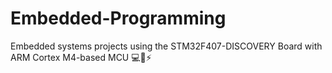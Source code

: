 # Embedded-Programming
Embedded systems projects using the STM32F407-DISCOVERY Board with ARM Cortex M4-based MCU 💻🤖⚡
